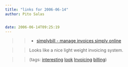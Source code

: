 ```yaml
---
title: "links for 2006-06-14"
author: Pito Salas


date: 2006-06-14T09:25:19
---
```



>>

>>   * [simplybill - manage invoices simply
online](<http://www.simplybill.com/>)

>>

>> Looks like a nice light weight invoicing system.

>>

>> (tags: [interesting](<http://del.icio.us/pitosalas/interesting>)
[look](<http://del.icio.us/pitosalas/look>)
[Invoicing](<http://del.icio.us/pitosalas/Invoicing>)
[billing](<http://del.icio.us/pitosalas/billing>))

>>

>>


